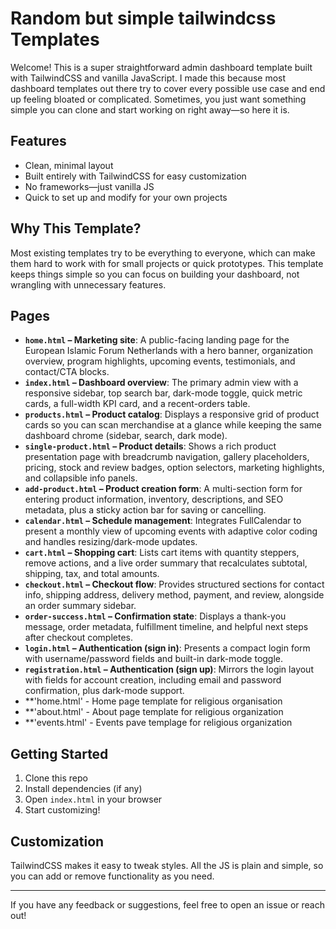 # Random but simple tailwindcss Templates

Welcome! This is a super straightforward admin dashboard template built with TailwindCSS and vanilla JavaScript. I made this because most dashboard templates out there try to cover every possible use case and end up feeling bloated or complicated. Sometimes, you just want something simple you can clone and start working on right away—so here it is.

## Features

- Clean, minimal layout
- Built entirely with TailwindCSS for easy customization
- No frameworks—just vanilla JS
- Quick to set up and modify for your own projects

## Why This Template?

Most existing templates try to be everything to everyone, which can make them hard to work with for small projects or quick prototypes. This template keeps things simple so you can focus on building your dashboard, not wrangling with unnecessary features.

## Pages

- **`home.html` – Marketing site**: A public-facing landing page for the European Islamic Forum Netherlands with a hero banner, organization overview, program highlights, upcoming events, testimonials, and contact/CTA blocks.
- **`index.html` – Dashboard overview**: The primary admin view with a responsive sidebar, top search bar, dark-mode toggle, quick metric cards, a full-width KPI card, and a recent-orders table.
- **`products.html` – Product catalog**: Displays a responsive grid of product cards so you can scan merchandise at a glance while keeping the same dashboard chrome (sidebar, search, dark mode).
- **`single-product.html` – Product details**: Shows a rich product presentation page with breadcrumb navigation, gallery placeholders, pricing, stock and review badges, option selectors, marketing highlights, and collapsible info panels.
- **`add-product.html` – Product creation form**: A multi-section form for entering product information, inventory, descriptions, and SEO metadata, plus a sticky action bar for saving or cancelling.
- **`calendar.html` – Schedule management**: Integrates FullCalendar to present a monthly view of upcoming events with adaptive color coding and handles resizing/dark-mode updates.
- **`cart.html` – Shopping cart**: Lists cart items with quantity steppers, remove actions, and a live order summary that recalculates subtotal, shipping, tax, and total amounts.
- **`checkout.html` – Checkout flow**: Provides structured sections for contact info, shipping address, delivery method, payment, and review, alongside an order summary sidebar.
- **`order-success.html` – Confirmation state**: Displays a thank-you message, order metadata, fulfillment timeline, and helpful next steps after checkout completes.
- **`login.html` – Authentication (sign in)**: Presents a compact login form with username/password fields and built-in dark-mode toggle.
- **`registration.html` – Authentication (sign up)**: Mirrors the login layout with fields for account creation, including email and password confirmation, plus dark-mode support.
- **'home.html' - Home page template for religious organisation
- **'about.html' - About page template for religious organization 
- **'events.html' - Events pave templage for religious organization 
## Getting Started

1. Clone this repo
2. Install dependencies (if any)
3. Open `index.html` in your browser
4. Start customizing!

## Customization

TailwindCSS makes it easy to tweak styles. All the JS is plain and simple, so you can add or remove functionality as you need.

---

If you have any feedback or suggestions, feel free to open an issue or reach out!

